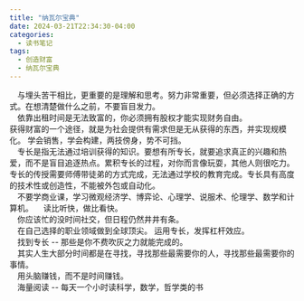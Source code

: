 ```yaml
---
title: "纳瓦尔宝典"
date: 2024-03-21T22:34:30-04:00
categories:
  - 读书笔记
tags:
  - 创造财富
  - 纳瓦尔宝典
---
```


&emsp;与埋头苦干相比，更重要的是理解和思考。努力非常重要，但必须选择正确的方式。在想清楚做什么之前，不要盲目发力。</br>
&emsp;依靠出租时间是无法致富的，你必须拥有股权才能实现财务自由。</br>
获得财富的一个途径，就是为社会提供有需求但是无从获得的东西，并实现规模化。
学会销售，学会构建，两技傍身，势不可挡。</br>
&emsp;专长是指无法通过培训获得的知识。要想有所专长，就要追求真正的兴趣和热爱，而不是盲目追逐热点。累积专长的过程，对你而言像玩耍，其他人则很吃力。专长的传授需要师傅带徒弟的方式完成，无法通过学校的教育完成。专长具有高度的技术性或创造性，不能被外包或自动化。</br>
&emsp;不要学商业课，学习微观经济学、博弈论、心理学、说服术、伦理学、数学和计算机。
&emsp;读比听快，做比看快。</br>
&emsp;你应该忙的没时间社交，但日程仍然井井有条。</br>
&emsp;在自己选择的职业领域做到全球顶尖。 运用专长，发挥杠杆效应。</br>
&emsp;找到专长 --  那些是你不费吹灰之力就能完成的。</br>
&emsp;其实人生大部分时间都是在寻找，寻找那些最需要你的人，寻找那些最需要你的事情。</br>
&emsp;用头脑赚钱，而不是时间赚钱。</br>
&emsp;海量阅读 -- 每天一个小时读科学，数学，哲学类的书</br>